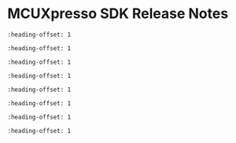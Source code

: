 # MCUXpresso SDK Release Notes

```{include} /release/commonrn/topics/overview.md
:heading-offset: 1
```

```{include} /release/commonrn/topics/mcuxpresso_sdk.md
:heading-offset: 1
```

```{include} topics/development_tools.md
:heading-offset: 1
```

```{include} topics/supported_development_systems.md
:heading-offset: 1
```

```{include} /release/commonrn/topics/mcuxpresso_sdk_release_package.md
:heading-offset: 1
```

```{include} topics/middleware.md
:heading-offset: 1
```

```{include} /release/commonrn/topics/release_contents.md
:heading-offset: 1
```

```{include} topics/known_issues.md
:heading-offset: 1
```
